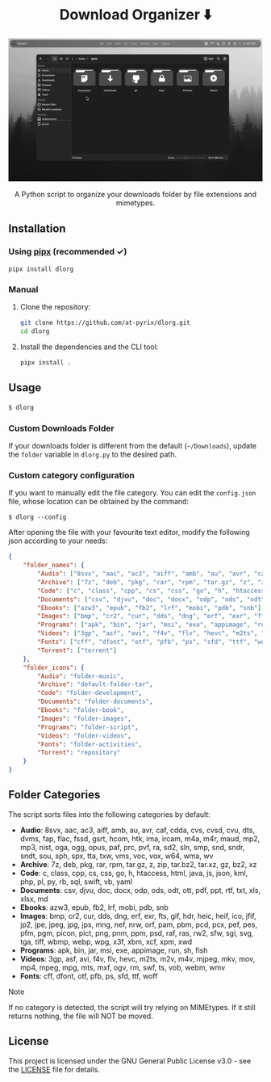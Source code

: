 <h1 align=center>Download Organizer ⬇️</h1>
<p align=center>
<img src="https://raw.githubusercontent.com/at-pyrix/dlorg/main/demo.gif"/>
</p>
<p align=center>A Python script to organize your downloads folder by file extensions and mimetypes.</p>

## Installation

### Using [pipx](https://github.com/pypa/pipx?tab=readme-ov-file#install-pipx) (recommended ✓)
```
pipx install dlorg
```

### Manual

1. Clone the repository:

    ```sh
    git clone https://github.com/at-pyrix/dlorg.git
    cd dlorg
    ```

2. Install the dependencies and the CLI tool:

    ```sh
    pipx install .
    ```

## Usage

```sh
$ dlorg
```

### Custom Downloads Folder

If your downloads folder is different from the default (`~/Downloads`), update the `folder` variable in `dlorg.py` to the desired path.

### Custom category configuration

If you want to manually edit the file category. You can edit the `config.json` file, whose location can be obtained by the command:
```
$ dlorg --config
```

After opening the file with your favourite text editor, modify the following json according to your needs:

```json
{
    "folder_names": {
        "Audio": ["8svx", "aac", "ac3", "aiff", "amb", "au", "avr", "caf", "cdda", "cvs", "cvsd", "cvu", "dts", "dvms", "fap", "flac", "fssd", "gsrt", "hcom", "htk", "ima", "ircam", "m4a", "m4r", "maud", "mp2", "mp3", "nist", "oga", "ogg", "opus", "paf", "prc", "pvf", "ra", "sd2", "sln", "smp", "snd", "sndr","sndt", "sou", "sph", "spx", "tta", "txw", "vms", "voc", "vox", "w64", "wma", "wv"],
        "Archive": ["7z", "deb", "pkg", "rar", "rpm", "tar.gz", "z", "zip", "tar.bz2", "tar.xz", "gz", "bz2", "xz"],
        "Code": ["c", "class", "cpp", "cs", "css", "go", "h", "htaccess", "html", "java", "js", "json", "kml", "php", "pl", "py", "rb", "sql", "swift", "vb", "yaml"],
        "Documents": ["csv", "djvu", "doc", "docx", "odp", "ods", "odt", "ott", "pdf", "ppt", "rtf", "txt", "xls", "xlsx", "md"],
        "Ebooks": ["azw3", "epub", "fb2", "lrf", "mobi", "pdb", "snb"],
        "Images": ["bmp", "cr2", "cur", "dds", "dng", "erf", "exr", "fts", "gif", "hdr", "heic", "heif", "ico", "jfif", "jp2", "jpe", "jpeg", "jpg", "jps", "mng", "nef", "nrw", "orf", "pam", "pbm", "pcd", "pcx", "pef", "pes", "pfm", "pgm", "picon","pict", "png", "pnm", "ppm", "psd", "raf", "ras", "rw2", "sfw", "sgi", "svg", "tga", "tiff", "wbmp", "webp", "wpg", "x3f", "xbm", "xcf", "xpm", "xwd"],
        "Programs": ["apk", "bin", "jar", "msi", "exe", "appimage", "run", "sh", "fish"],
        "Videos": ["3gp", "asf", "avi", "f4v", "flv", "hevc", "m2ts", "m2v", "m4v", "mjpeg", "mkv", "mov", "mp4", "mpeg", "mpg", "mts", "mxf", "ogv", "rm", "swf", "ts", "vob", "webm", "wmv"],
        "Fonts": ["cff", "dfont", "otf", "pfb", "ps", "sfd", "ttf", "woff"],
        "Torrent": ["torrent"]
    },
    "folder_icons": {
        "Audio": "folder-music",
        "Archive": "default-folder-tar",
        "Code": "folder-development",
        "Documents": "folder-documents",
        "Ebooks": "folder-book",
        "Images": "folder-images",
        "Programs": "folder-script",
        "Videos": "folder-videos",
        "Fonts": "folder-activities",
        "Torrent": "repository"
    }
}
```

## Folder Categories

The script sorts files into the following categories by default:

- **Audio**: 8svx, aac, ac3, aiff, amb, au, avr, caf, cdda, cvs, cvsd, cvu, dts, dvms, fap, flac, fssd, gsrt, hcom, htk, ima, ircam, m4a, m4r, maud, mp2, mp3, nist, oga, ogg, opus, paf, prc, pvf, ra, sd2, sln, smp, snd, sndr, sndt, sou, sph, spx, tta, txw, vms, voc, vox, w64, wma, wv
- **Archive**: 7z, deb, pkg, rar, rpm, tar.gz, z, zip, tar.bz2, tar.xz, gz, bz2, xz
- **Code**: c, class, cpp, cs, css, go, h, htaccess, html, java, js, json, kml, php, pl, py, rb, sql, swift, vb, yaml
- **Documents**: csv, djvu, doc, docx, odp, ods, odt, ott, pdf, ppt, rtf, txt, xls, xlsx, md
- **Ebooks**: azw3, epub, fb2, lrf, mobi, pdb, snb
- **Images**: bmp, cr2, cur, dds, dng, erf, exr, fts, gif, hdr, heic, heif, ico, jfif, jp2, jpe, jpeg, jpg, jps, mng, nef, nrw, orf, pam, pbm, pcd, pcx, pef, pes, pfm, pgm, picon, pict, png, pnm, ppm, psd, raf, ras, rw2, sfw, sgi, svg, tga, tiff, wbmp, webp, wpg, x3f, xbm, xcf, xpm, xwd
- **Programs**: apk, bin, jar, msi, exe, appimage, run, sh, fish
- **Videos**: 3gp, asf, avi, f4v, flv, hevc, m2ts, m2v, m4v, mjpeg, mkv, mov, mp4, mpeg, mpg, mts, mxf, ogv, rm, swf, ts, vob, webm, wmv
- **Fonts**: cff, dfont, otf, pfb, ps, sfd, ttf, woff

> [!NOTE]
> If no category is detected, the script will try relying on MIMEtypes. If it still returns nothing, the file will NOT be moved.

## License

This project is licensed under the GNU General Public License v3.0 - see the [LICENSE](./LICENSE) file for details.
